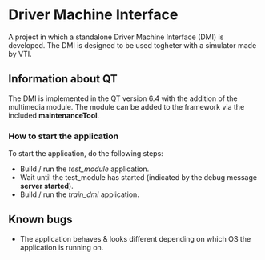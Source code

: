 # Driver Machine Interface

A project in which a standalone Driver Machine Interface (DMI) is developed. The DMI is designed to be used togheter with a simulator made by VTI.

## Information about QT

The DMI is implemented in the QT version 6.4 with the addition of the multimedia module. The module can be added to the framework via the included **maintenanceTool**.

### How to start the application

To start the application, do the following steps:

- Build / run the *test_module* application.
- Wait until the test_module has started (indicated by the debug message **server started**). 
- Build / run the *train_dmi* application. 

## Known bugs

- The application behaves & looks different depending on which OS the application is running on. 